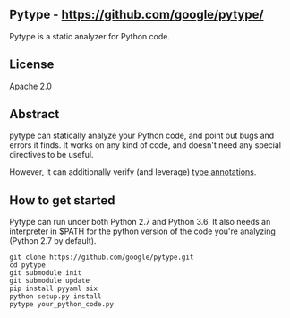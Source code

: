 ## Pytype - https://github.com/google/pytype/

Pytype is a static analyzer for Python code.

## License
Apache 2.0

## Abstract

pytype can statically analyze your Python code, and point out bugs and errors
it finds. It works on any kind of code, and doesn't need any special directives
to be useful.

However, it can additionally verify (and leverage)
[type annotations](https://www.python.org/dev/peps/pep-0484/).

## How to get started

Pytype can run under both Python 2.7 and Python 3.6. It also needs an
interpreter in $PATH for the python version of the code you're analyzing
(Python 2.7 by default).

```
git clone https://github.com/google/pytype.git
cd pytype
git submodule init
git submodule update
pip install pyyaml six
python setup.py install
pytype your_python_code.py
```
